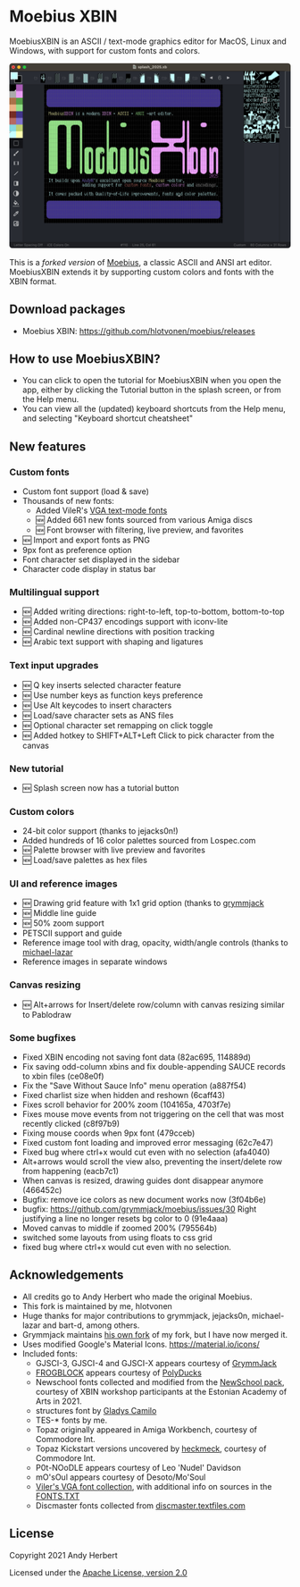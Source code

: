 
# Moebius XBIN 
MoebiusXBIN is an ASCII / text-mode graphics editor for MacOS, Linux and Windows, with support for custom fonts and colors. 

![MoebiusXBIN Screenshot](docs/moebiusXBIN_screenshot.png)

This is a *forked version* of [Moebius](https://github.com/blocktronics/moebius), a classic ASCII and ANSI art editor. MoebiusXBIN extends it by supporting custom colors and fonts with the XBIN format.

## Download packages
- Moebius XBIN: https://github.com/hlotvonen/moebius/releases

## How to use MoebiusXBIN?
- You can click to open the tutorial for MoebiusXBIN when you open the app, either by clicking the Tutorial button in the splash screen, or from the Help menu.
- You can view all the (updated) keyboard shortcuts from the Help menu, and selecting "Keyboard shortcut cheatsheet"

## New features
### Custom fonts
- Custom font support (load & save)
- Thousands of new fonts:
    - Added VileR's [VGA text-mode fonts](https://github.com/viler-int10h/vga-text-mode-fonts/tree/master)
    - :new: Added 661 new fonts sourced from various Amiga discs
    - :new: Font browser with filtering, live preview, and favorites
- :new: Import and export fonts as PNG
- 9px font as preference option
- Font character set displayed in the sidebar 
- Character code display in status bar

### Multilingual support
- :new: Added writing directions: right-to-left, top-to-bottom, bottom-to-top
- :new: Added non-CP437 encodings support with iconv-lite
- :new: Cardinal newline directions with position tracking
- :new: Arabic text support with shaping and ligatures

### Text input upgrades 
- :new: Q key inserts selected character feature
- :new: Use number keys as function keys preference
- :new: Use Alt keycodes to insert characters
- :new: Load/save character sets as ANS files
- :new: Optional character set remapping on click toggle
- :new: Added hotkey to SHIFT+ALT+Left Click to pick character from the canvas

### New tutorial
- :new: Splash screen now has a tutorial button

### Custom colors 
- 24-bit color support (thanks to jejacks0n!)
- Added hundreds of 16 color palettes sourced from Lospec.com
- :new: Palette browser with live preview and favorites
- :new: Load/save palettes as hex files

### UI and reference images
- :new: Drawing grid feature with 1x1 grid option (thanks to [grymmjack](https://github.com/grymmjack/moebius/commits?author=grymmjack!)
- :new: Middle line guide
- :new: 50% zoom support
- PETSCII support and guide
- Reference image tool with drag, opacity, width/angle controls (thanks to [michael-lazar](https://github.com/grymmjack/moebius/commits?author=michael-lazar!)
- Reference images in separate windows

### Canvas resizing
- :new: Alt+arrows for Insert/delete row/column with canvas resizing similar to Pablodraw

### Some bugfixes
- Fixed XBIN encoding not saving font data (82ac695, 114889d)
- Fix saving odd-column xbins and fix double-appending SAUCE records to xbin files (ce08e0f)
- Fix the "Save Without Sauce Info" menu operation (a887f54)
- Fixed charlist size when hidden and reshown (6caff43)
- Fixes scroll behavior for 200% zoom (104165a, 4703f7e)
- Fixes mouse move events from not triggering on the cell that was most recently clicked (c8f97b9)
- Fixing mouse coords when 9px font (479cceb)
- Fixed custom font loading and improved error messaging (62c7e47)
- Fixed bug where ctrl+x would cut even with no selection (afa4040)
- Alt+arrows would scroll the view also, preventing the insert/delete row from happening (eacb7c1)
- When canvas is resized, drawing guides dont disappear anymore (466452c)
- Bugfix: remove ice colors as new document works now (3f04b6e)
- bugfix: https://github.com/grymmjack/moebius/issues/30 Right justifying a line no longer resets bg color to 0 (91e4aaa)
- Moved canvas to middle if zoomed 200% (795564b)
- switched some layouts from using floats to css grid
- fixed bug where ctrl+x would cut even with no selection.

## Acknowledgements
* All credits go to Andy Herbert who made the original Moebius.
* This fork is maintained by me, hlotvonen
* Huge thanks for major contributions to grymmjack, jejacks0n, michael-lazar and bart-d, among others.
* Grymmjack maintains [his own fork](https://github.com/grymmjack/moebius) of my fork, but I have now merged it.
* Uses modified Google's Material Icons. https://material.io/icons/
* Included fonts:
  * GJSCI-3, GJSCI-4 and GJSCI-X appears courtesy of [GrymmJack](https://www.youtube.com/channel/UCrp_r9aomBi4mryxSxLq24Q)
  * [FROGBLOCK](https://polyducks.itch.io/frogblock) appears courtesy of [PolyDucks](http://polyducks.co.uk/)
  * Newschool fonts collected and modified from the [NewSchool pack](https://16colo.rs/pack/newschool-01), courtesy of XBIN workshop participants at the Estonian Academy of Arts in 2021.
  * structures font by [Gladys Camilo](https://gladyscamilo.com/)
  * TES-* fonts by me.
  * Topaz originally appeared in Amiga Workbench, courtesy of Commodore Int.
  * Topaz Kickstart versions uncovered by [heckmeck](https://heckmeck.de/blog/amiga-topaz-1.4/), courtesy of Commodore Int.
  * P0t-NOoDLE appears courtesy of Leo 'Nudel' Davidson
  * mO'sOul appears courtesy of Desoto/Mo'Soul
  * [Viler's VGA font collection](https://github.com/viler-int10h/vga-text-mode-fonts), with additional info on sources in the [FONTS.TXT](https://github.com/viler-int10h/vga-text-mode-fonts/blob/master/FONTS.TXT)
  * Discmaster fonts collected from [discmaster.textfiles.com](https://discmaster.textfiles.com/search?family=font&format=amigaBitmapFont&widthMin=312&heightMin=76&widthMax=312&heightMax=85&limit=500&showItemName=showItemName)

## License
Copyright 2021 Andy Herbert

Licensed under the [Apache License, version 2.0](https://github.com/blocktronics/moebius/blob/master/LICENSE.txt)
